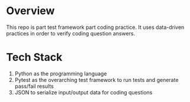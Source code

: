 # Overview
This repo is part test framework part coding practice.
It uses data-driven practices in order to verify coding question answers.

# Tech Stack
1. Python as the programming language
2. Pytest as the overarching test framework to run tests and generate pass/fail results
3. JSON to serialize input/output data for coding questions
